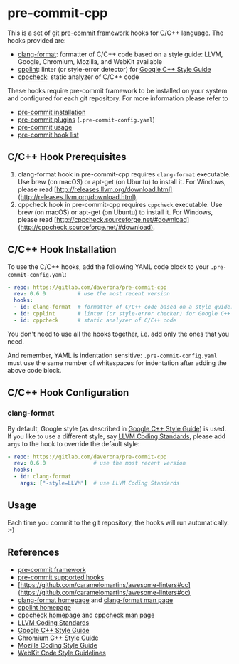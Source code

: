 # pre-commit-cpp

This is a set of git [pre-commit framework](https://pre-commit.com/) hooks for
C/C++ language. The hooks provided are:

* [clang-format](https://clang.llvm.org): formatter of C/C++ code based on a
style guide: LLVM, Google, Chromium, Mozilla, and WebKit available
* [cpplint](https://github.com/cpplint/cpplint): linter
(or style-error detector) for
[Google C++ Style Guide](http://google.github.io/styleguide/cppguide.html)
* [cppcheck](http://cppcheck.sourceforge.net/): static analyzer of C/C++ code

These hooks require pre-commit framework to be installed on your system
and configured for each git repository. For more information please refer to

* [pre-commit installation](https://pre-commit.com/#install)
* [pre-commit plugins](https://pre-commit.com/#plugins) (`.pre-commit-config.yaml`)
* [pre-commit usage](https://pre-commit.com/#usage)
* [pre-commit hook list](https://pre-commit.com/hooks.html)

## C/C++ Hook Prerequisites

1. clang-format hook in pre-commit-cpp requires `clang-format` executable. Use 
brew (on macOS) or apt-get (on Ubuntu) to install it. For Windows, please read
[http://releases.llvm.org/download.html](http://releases.llvm.org/download.html).
2. cppcheck hook in pre-commit-cpp requires `cppcheck` executable. Use brew 
(on macOS) or apt-get (on Ubuntu) to install it. For Windows, please read
[http://cppcheck.sourceforge.net/#download](http://cppcheck.sourceforge.net/#download).

## C/C++ Hook Installation

To use the C/C++ hooks, add the following YAML code block to your
`.pre-commit-config.yaml`:

```yaml
- repo: https://gitlab.com/daverona/pre-commit-cpp
  rev: 0.6.0          # use the most recent version
  hooks:
  - id: clang-format  # formatter of C/C++ code based on a style guide: LLVM, Google, Chromium, Mozilla, and WebKit available
  - id: cpplint       # linter (or style-error checker) for Google C++ Style Guide
  - id: cppcheck      # static analyzer of C/C++ code
```

You don't need to use all the hooks together, i.e. add only the ones that you
need.

And remember, YAML is indentation sensitive: `.pre-commit-config.yaml` must
use the same number of whitespaces for indentation after adding the above code
block.

## C/C++ Hook Configuration

### clang-format

By default, Google style (as described in 
[Google C++ Style Guide](http://google.github.io/styleguide/cppguide.html)) 
is used. If you like to use a different style, say
[LLVM Coding Standards](http://llvm.org/docs/CodingStandards.html),
please add `args` to the hook to override the default style:

```yaml
- repo: https://gitlab.com/daverona/pre-commit-cpp
  rev: 0.6.0               # use the most recent version
  hooks:
  - id: clang-format
    args: ["-style=LLVM"]  # use LLVM Coding Standards
```

## Usage

Each time you commit to the git repository, the hooks will run automatically.
:-)

## References

* [pre-commit framework](https://pre-commit.com/)
* [pre-commit supported hooks](https://pre-commit.com/hooks.html)
* [https://github.com/caramelomartins/awesome-linters#cc](https://github.com/caramelomartins/awesome-linters#cc)
* [clang-format homepage](https://clang.llvm.org/docs/ClangFormat.html) and
[clang-format man page](http://manpages.ubuntu.com/manpages/xenial/en/man1/clang-format-3.5.1.html)
* [cpplint homepage](https://github.com/cpplint/cpplint)
* [cppcheck homepage](http://cppcheck.sourceforge.net/) and
[cppcheck man page](http://www.polarhome.com/service/man/?qf=cppcheck&tf=2&of=Ubuntu&sf=1)
* [LLVM Coding Standards](http://llvm.org/docs/CodingStandards.html)
* [Google C++ Style Guide](http://google.github.io/styleguide/cppguide.html)
* [Chromium C++ Style Guide](https://chromium.googlesource.com/chromium/src/+/master/styleguide/c++/c++.md)
* [Mozilla Coding Style Guide](https://www-archive.mozilla.org/hacking/mozilla-style-guide.html)
* [WebKit Code Style Guidelines](https://webkit.org/code-style-guidelines/)
